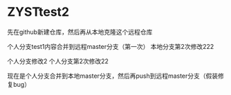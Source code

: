 # ZYSTtest2
先在github新建仓库，然后再从本地克隆这个远程仓库

个人分支test1内容合并到远程master分支（第一次）
本地分支第2次修改222

个人分支修改2
个人分支第2次修改22

现在是个人分支合并到本地master分支，然后再push到远程master分支（假装修复bug）


